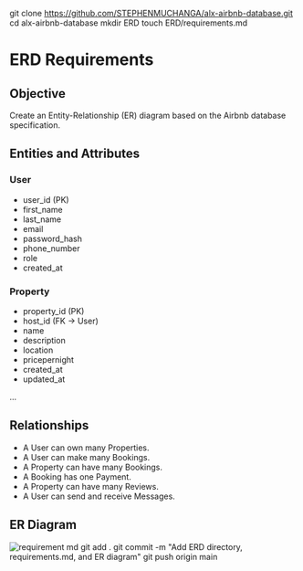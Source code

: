 git clone https://github.com/STEPHENMUCHANGA/alx-airbnb-database.git
cd alx-airbnb-database
mkdir ERD
touch ERD/requirements.md
# ERD Requirements

## Objective
Create an Entity-Relationship (ER) diagram based on the Airbnb database specification.

## Entities and Attributes

### User
- user_id (PK)
- first_name
- last_name
- email
- password_hash
- phone_number
- role
- created_at

### Property
- property_id (PK)
- host_id (FK → User)
- name
- description
- location
- pricepernight
- created_at
- updated_at

...

## Relationships
- A User can own many Properties.
- A User can make many Bookings.
- A Property can have many Bookings.
- A Booking has one Payment.
- A Property can have many Reviews.
- A User can send and receive Messages.

## ER Diagram
![requirement md](https://github.com/user-attachments/assets/80745473-99e4-4347-ae76-2a1ddd066cf0)
git add .
git commit -m "Add ERD directory, requirements.md, and ER diagram"
git push origin main






